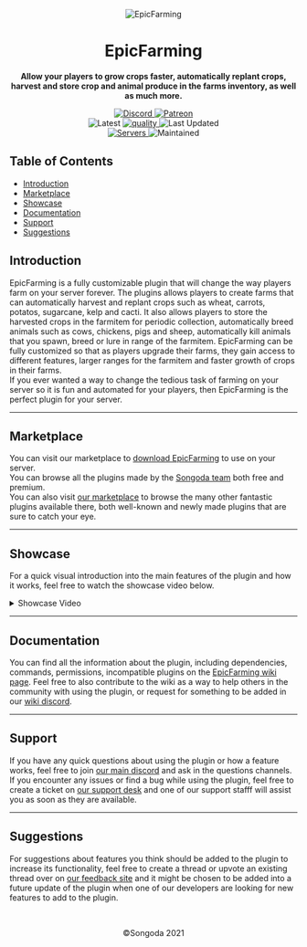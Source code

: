 <p align="center">
<img alt="EpicFarming"
    src="https://proxy.songoda.com/200/https://cdn2.songoda.com/products/epicfarming/uzlMhPaZ3d5rX1pFeK8ijaDuAzM1a4NpiKhScvro.png">
</p>

<h1 align="center">EpicFarming</h1>

<p align="center">
 <b>
      Allow your players to grow crops faster, automatically replant crops, harvest and store crop and animal produce in the farms inventory, as well as much more.
  </b>
</p>

<p align="center">
    <a href="https://discord.gg/songoda">
        <img alt="Discord" src="https://img.shields.io/discord/293212540723396608?color=7289DA&label=Discord&logo=discord&logoColor=7289DA">
    </a>
    <a href="https://www.patreon.com/join/songoda">
        <img alt="Patreon" src="https://img.shields.io/badge/-Support_on_Patreon-F96854.svg?logo=patreon&style=flat&logoColor=white">
    </a> 
    <br>
    <img alt="Latest" src="https://img.shields.io/badge/-ver_3.1.1-4078C0.svg?logo=github&style=flat&logoColor=white&color=blue&label=Latest&labelColor=black">
    <a href="https://app.codacy.com/gh/songoda/EpicFarming/dashboard">
        <img alt="quality" src="https://img.shields.io/codacy/grade/88eb57700298485482781b1bff439fec">
    </a>
    <img alt="Last Updated" src="https://img.shields.io/github/last-commit/songoda/EpicFarming">
    <br>
    <a href="https://bstats.org/plugin/bukkit/EpicFarming/4180">
        <img alt="Servers" src="https://img.shields.io/bstats/servers/4180">
    </a>
    <img alt="Maintained" src="https://img.shields.io/maintenance/yes/2021"> 
</p>

<h2>Table of Contents</h2>
<ul>
    <li><a href='#Introduction'>Introduction</a></li>
    <li><a href='#Marketplace'>Marketplace</a></li>
    <li><a href='#Showcase'>Showcase</a></li>
    <li><a href='#Documentation'>Documentation</a></li>
    <li><a href='#Support'>Support</a></li>
    <li><a href='#Suggestions'>Suggestions</a></li>
</ul>

<article>
    <h2 id="Introduction">Introduction</h2>
    <p>
        EpicFarming is a fully customizable plugin that will change the way players farm on your server forever. The plugins allows players to create farms that can                     automatically harvest and replant crops such as wheat, carrots, potatos, sugarcane, kelp and cacti. It also allows players to store the harvested crops in the farmitem           for periodic collection, automatically breed animals such as cows, chickens, pigs and sheep, automatically kill animals that you spawn, breed or lure in range of the             farmitem. EpicFarming can be fully customized so that as players upgrade their farms, they gain access to different features, larger ranges for the farmitem and faster           growth of crops in their farms.<br>
        If you ever wanted a way to change the tedious task of farming on your server so it is fun and automated for your players, then EpicFarming is the perfect plugin for             your server. 
    </p>
</article>
<hr>
<article>
    <h2 id="Marketplace">Marketplace</h2>
    <p>
        You can visit our marketplace to <a href="https://songoda.com/marketplace/product/epicfarming-ultimate-minecraft-farming.21">download EpicFarming</a> to use on your             server.<br>
        You can browse all the plugins made by the <a href="https://songoda.com/teams/songoda">Songoda team</a> both free and premium.<br>
        You can also visit <a href="https://songoda.com/marketplace">our marketplace</a> to browse the many other fantastic plugins available there, both well-known and newly           made plugins that are sure to catch your eye.
    </p>
</article>
<hr>
<article>
    <h2 id="Showcase">Showcase</h2>
    <p>
        For a quick visual introduction into the main features of the plugin and how it works, feel free to watch the showcase video below.
        <details>
            <summary>Showcase Video</summary>
            Coming Soon
        </details>
    </p>
</article>
<hr>
<article>
    <h2 id="Documentation">Documentation</h2>
    <p>
        You can find all the information about the plugin, including dependencies,
        commands, permissions, incompatible plugins on the <a href="https://wiki.songoda.com/Epic_Farming">EpicFarming wiki page</a>.
        Feel free to also contribute to the wiki as a way to help others in the community with using the plugin, or request for something to be added in our <a                           href="https://discord.gg/6JwbEQB">wiki discord</a>.
    </p>
</article>
<hr>
<article>
    <h2 id="Support">Support</h2>
    <p>
        If you have any quick questions about using the plugin or how a feature works, feel free to join <a href="https://discord.gg/songoda">our main discord</a> and ask in the         questions channels. If you encounter any issues or find a bug while using the plugin, feel free to create a ticket on <a href="https://support.songoda.com">our support           desk</a> and one of our support stafff will assist you as soon as they are available.
    </p>
</article>
<hr>
<article>
    <h2 id="Suggestions">Suggestions</h2>
    <p>
        For suggestions about features you think should be added to the plugin to increase its functionality, feel free to create a thread or upvote an existing thread over on           <a href="https://feedback.songoda.com">our feedback site</a> and it might be chosen to be added into a future update of the plugin when one of our developers are looking         for new features to add to the plugin.
    </p>
</article>
<br>
<p align="center">
    &copy;Songoda 2021
</p>
